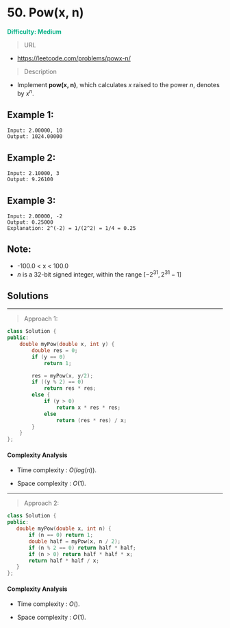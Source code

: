 # 50. Pow(x, n)
 **<font color=#00B086>Difficulty: Medium</font>**
 > URL
 * https://leetcode.com/problems/powx-n/
 > Description

 * Implement **pow(x, n)**, which calculates $x$ raised to the power $n$, denotes by $x^n$.

 ## Example 1:
 ```
 Input: 2.00000, 10
 Output: 1024.00000
 ```
 ## Example 2:
 ```
 Input: 2.10000, 3
 Output: 9.26100
 ```
 ## Example 3:
 ```
Input: 2.00000, -2
Output: 0.25000
Explanation: 2^(-2) = 1/(2^2) = 1/4 = 0.25
 ```
 ## Note:
 * -100.0 < x < 100.0
 * *n* is a 32-bit signed integer, within the range $[−2^{31}, 2^{31} − 1]$


 ## Solutions
 ---
 > Approach 1:
```cpp
class Solution {
public:
    double myPow(double x, int y) {
        double res = 0;
        if (y == 0)
            return 1;

        res = myPow(x, y/2);
        if ((y % 2) == 0)
            return res * res;
        else {
            if (y > 0)
                return x * res * res;
            else
                return (res * res) / x;
        }
    }
};
```
 #### Complexity Analysis


 * Time complexity : $O(log(n))$.

 * Space complexity : $O(1)$.
---
 > Approach 2:
 ```cpp
 class Solution {
public:
    double myPow(double x, int n) {
        if (n == 0) return 1;
        double half = myPow(x, n / 2);
        if (n % 2 == 0) return half * half;
        if (n > 0) return half * half * x;
        return half * half / x;
    }
};
 ```
  #### Complexity Analysis


 * Time complexity : $O()$.

 * Space complexity : $O(1)$.